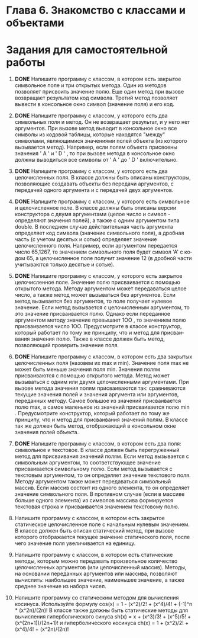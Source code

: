 # Глава 6. Знакомство с классами и объектами

# Задания для самостоятельной работы

1. **DONE** Напишите программу с классом, в котором есть закрытое символь­ное поле и три открытых метода. Один из методов позволяет присво­ить значение полю. Еще один метод при вызове возвращает результатом код символа. Третий метод позволяет вывести в консольное окно символ (значение поля) и его код.

2. **DONE** Напишите программу с классом, у которого есть два символьных поля и метод. Он не возвращает результат, и у него нет аргументов. При вы­зове метод выводит в консольное окно все символы из кодовой табли­цы, которые находятся "между" символами, являющимися значениями полей объекта (из которого вызывается метод). Например, если полям объекта присвоены значения ' А ' и ' D ' , то при вызове метода в консоль­ное окно должны выводиться все символы от ' А ' до ' D ' включительно.

3. **DONE** Напишите программу с классом, у которого есть два целочисленных поля. В классе должны быть описаны конструкторы, позволяющие соз­давать объекты без передачи аргументов, с передачей одного аргумента и с передачей двух аргументов.

4. **DONE** Напишите программу с классом, у которого есть символьное и цело­численное поле. В классе должны быть описаны версии конструктора с двумя аргументами (целое число и символ - определяют значения полей), а также с одним аргументом типа douЬle. В последнем случае действительная часть аргумента определяет код символа (значение сим­вольного поля), а дробная часть (с учетом десятых и сотых) определяет значение целочисленного поля. Например, если аргументом передается число 65,1267, то значением символьного поля будет символ 'А' с ко­дом 65, а целочисленное поле получит значение 12 (в дробной части учитываются только десятые и сотые).

5. **DONE** Напишите программу с классом, у которого есть закрытое целочис­ленное поле. Значение полю присваивается с помощью открытого мето­да. Методу аргументом может передаваться целое число, а также метод может вызываться без аргументов. Если метод вызывается без аргумен­тов, то поле получает нулевое значение. Если метод вызывается с цело­численным аргументом, то это значение присваивается полю. Однако если переданное аргументом методу значение превышает 1ОО , то значе­нием полю присваивается число 1ОО. Предусмотрите в классе конструк­тор, который работает по тому же принципу, что и метод для присваи­вания значения полю. Также в классе должен быть метод, позволяющий проверить значение поля.

6. **DONE** Напишите программу с классом, в котором есть два закрытых цело­численных поля (назовем их max и min). Значение поля max не может быть меньше значения поля min. Значения полям присваиваются с по­мощью открытого метода. Метод может вызываться с одним или двумя целочисленными аргументами. При вызове метода значения полям при­сваиваются так: сравниваются текущие значения полей и значения аргу­мента или аргументов, переданных методу. Самое большое из значений присваивается полю max, а самое маленькое из значений присваивает­ся полю min . Предусмотрите конструктор, который работает по тому же принципу, что и метод для присваивания значений полям. В классе так­ же должен быть метод, отображающий в консольном окне значения по­лей объекта.

7. **DONE** Напишите программу с классом, в котором есть два поля: символьное и текстовое. В классе должен быть перегруженный метод для присваива­ния значений полям. Если метод вызывается с символьным аргументом, то соответствующее значение присваивается символьному полю. Если метод вызывается с текстовым аргументом, то он определяет значение текстового поля. Методу аргументом также может передаваться сим­вольный массив. Если массив состоит из одного элемента, то он опре­деляет значение символьного поля. В противном случае (если в массиве больше одного элемента) из символов массива формируется текстовая строка и присваивается значением текстовому полю.

8. Напишите программу с классом, в котором есть закрытое статическое целочисленное поле с начальным нулевым значением. В классе должен быть описан статический метод, при вызове которого отображается те­кущее значение статического поля, после чего значение поля увеличи­вается на единицу.

9. Напишите программу с классом, в котором есть статические методы, которым можно передавать произвольное количество целочисленных аргументов (или целочисленный массив). Методы, на основании пере­данных аргументов или массива, позволяют вычислить: наибольшее зна­чение, наименьшее значение, а также среднее значение из набора чисел.

10. Напишите программу со статическим методом для вычисления косинуса. Используйте формулу
cos(x) = 1 - (x^2)/2! + (x^4)/4! + (-1)^n * (x^2n)/(2n)!
В классе также должны быть статические методы для вычисления гиперболического синуса
sh(x) = x + (x^3)/3! + (x^5)/5! + (x^(2n+1))/(2n+1)!
и гиперболического косинуса
ch(x) = 1 + (x^2)/2! + (x^4)/4! + (x^2n)/(2n)!